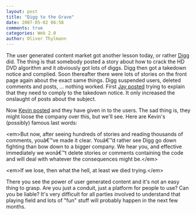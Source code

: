 ```yaml
---
layout: post
title: "Digg to the Grave"
date: 2007-05-02 06:58
comments: true
categories: Web 2.0
author: Oliver Thylmann
---
```







The user generated content market got another lesson today, or rather [Digg](http://digg.com) did. The thing is that somebody posted a story about how to crack the HD DVD algorithm and it obviously got lots of diggs. Digg then got a takedown notice and complied. Soon thereafter there were lots of stories on the front page again about the exact same things. Digg suspended users, deleted comments and posts, ... nothing worked. First [Jay posted](http://blog.digg.com/?p=73) trying to explain that they need to comply to the takedown notice. It only increased the onslaught of posts about the subject.

Now [Kevin posted](http://blog.digg.com/?p=74) and they have given in to the users. The sad thing is, they might loose the company over this, but we'll see. Here are Kevin's (possibly) famous last words:

&lt;em&gt;But now, after seeing hundreds of stories and reading thousands of comments, youâ€™ve made it clear. Youâ€™d rather see Digg go down fighting than bow down to a bigger company. We hear you, and effective immediately we wonâ€™t delete stories or comments containing the code and will deal with whatever the consequences might be.&lt;/em&gt;

&lt;em&gt;If we lose, then what the hell, at least we died trying.&lt;/em&gt;

There you see the power of user generated content and it's not an easy thing to grasp. Are you just a conduit, just a platform for people to use? Can you be liable? It's very difficult for all parties involved to understand that playing field and lots of &quot;fun&quot; stuff will probably happen in the next few months.


